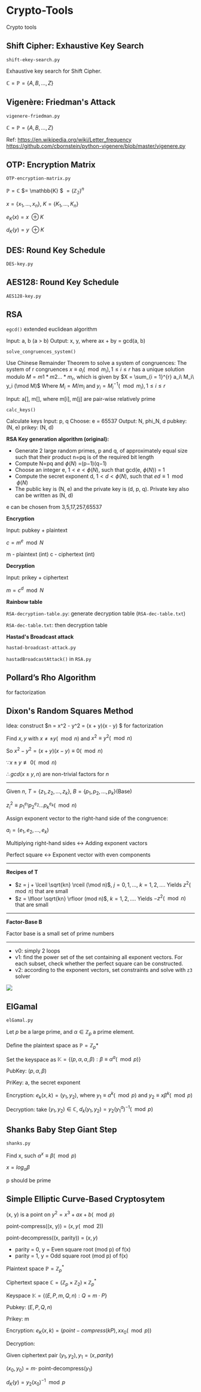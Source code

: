# Crypto-Tools

Crypto tools

## Shift Cipher: Exhaustive Key Search

`shift-ekey-search.py`

Exhaustive key search for Shift Cipher.

$\mathbb{C}=\mathbb{P}=\{A,B,...,Z\}$

## Vigenère: Friedman's Attack

`vigenere-friedman.py`

$\mathbb{C}=\mathbb{P}=\{A,B,...,Z\}$

Ref:
https://en.wikipedia.org/wiki/Letter_frequency
https://github.com/cbornstein/python-vigenere/blob/master/vigenere.py

## OTP: Encryption Matrix

`OTP-encryption-matrix.py`

$\mathbb{P} = \mathbb{C}$ $= \mathbb{K} $ $=(\mathbb{Z_{2}})^n$

$x=\{x_1,...,x_n\}$, $K=\{K_1,...,K_n\}$

$e_K(x)=x\ \oplus K$

$d_K(y)=y\ \oplus K$

## DES: Round Key Schedule

`DES-key.py`

## AES128: Round Key Schedule

`AES128-key.py`

## RSA

`egcd()` extended euclidean algorithm

Input: a, b (a > b)
Output: x, y, where ax + by = gcd(a, b)

`solve_congruences_system()`

Use Chinese Remainder Theorem to solve a system of congruences:
The system of r congruences $x \equiv a_i (\mod m_i), 1 \le i \le r$
has a unique solution modulo $M = m1 * m2...*m_r$, which is given by
$X = \sum_{i = 1}^{r} a_i\ M_i\ y_i (\mod M)$
Where $M_i = M/m_i$ and $y_i = M_i^{-1}(\mod m_i), 1 \le i \le r$

Input: a[], m[], where m[i], m[j] are pair-wise relatively prime

`calc_keys()`

Calculate keys
Input: p, q
Choose: e = 65537
Output: N, phi_N, d
pubkey: (N, e)
prikey: (N, d) 

**RSA Key generation algorithm (original):**

- Generate 2 large random primes, p and q, of approximately equal size such that their product n=pq is of the required bit length
- Compute N=pq and $\phi(N)$ =(p−1)(q−1)
- Choose an integer e, $1 \lt e \lt \phi(N)$, such that gcd(e, $\phi(N)$) = 1
- Compute the secret exponent d, $1 \lt d \lt \phi(N)$, such that $ed \equiv 1 \mod \phi(N)$
- The public key is (N, e) and the private key is (d, p, q). Private key also can be written as (N, d)

e can be chosen from 3,5,17,257,65537

**Encryption**

Input: pubkey + plaintext

$c = m^e \mod N$

m - plaintext (int)
c - ciphertext (int)

**Decryption**

Input: prikey + ciphertext

$m = c^d \mod N$

**Rainbow table**

`RSA-decryption-table.py`: generate decryption table (`RSA-dec-table.txt`)

`RSA-dec-table.txt`: then decryption table

**Hastad's Broadcast attack**

`hastad-broadcast-attack.py`

`hastadBroadcastAttack()` in `RSA.py`

## Pollard’s Rho Algorithm

for factorization

## Dixon's Random Squares Method

Idea: construct $n = x^2 - y^2 = (x + y)(x - y) $ for factorization

Find $x, y$ with $x \ne \pm y (\mod n)$ and $x^2 \equiv y^2 (\mod n)$

So $x^2 - y^2 = (x+y)(x-y) \equiv 0 (\mod n)$

$\because x \pm y \not\equiv 0(\mod n)$

$\therefore gcd(x \pm y, n)$ are non-trivial factors for $n$

-----

Given $n$, $T=\{z_1, z_2, ... ,z_k\}$, $B=\{p_1, p_2, ... ,p_k\}$(Base)

$z_i^2 \equiv p_1^{e_1} p_2^{e_2} ... p_k^{e_k} (\mod n)$

Assign exponent vector to the right-hand side of the congruence:

$a_i = (e_1, e_2, ..., e_k)$

Multiplying right-hand sides <-> Adding exponent vactors

Perfect square <-> Exponent vector with even components

-----

**Recipes of T**

- $z = j + \lceil \sqrt{kn} \rceil (\mod n)$, $j = 0,1,...$, $k = 1,2,...$. Yields $z^2 (\mod n)$ that are small
- $z = \lfloor \sqrt{kn} \rfloor (mod n)$, $k = 1, 2, ...$. Yields $-z^2(\mod n)$ that are small

-----

**Factor-Base B**

Factor base is a small set of prime numbers

----

- v0: simply 2 loops
- v1: find the power set of the set containing all exponent vectors. For each subset, check whether the perfect square can be constructed.
- v2: according to the exponent vectors, set constraints and solve with `z3` solver

![](pic/dixon.png)

## ElGamal

`elGamal.py`

Let $p$ be a large prime, and $\alpha \in \mathbb{Z}_p$ a prime element.

Define the plaintext space as $\mathbb{P} = \mathbb{Z}_p*$

Set the keyspace as $\mathbb{K} = \{(p, \alpha, a, \beta): \beta \equiv \alpha^a (\mod p) \}$

PubKey: $(p, \alpha, \beta)$

PriKey: a, the secret exponent

Encryption: $e_k(x, k) = (y_1, y_2)$, where $y_1 \equiv a^k (\mod p)$ and $y_2 \equiv x \beta^k (\mod p)$

Decryption: take $(y_1, y_2) \in \mathbb{C}$, $d_k(y_1, y_2) = y_2(y_1^a)^{-1} (\mod p)$

## Shanks Baby Step Giant Step

`shanks.py`

Find x, such $\alpha^x \equiv \beta (\mod p)$

$x = log_{\alpha} \beta$

p should be prime

## Simple Elliptic Curve-Based Cryptosytem

(x, y) is a point on $y^2 = x^3 + ax +b (\mod p)$

point-compress((x, y)) = $(x, y (\mod 2))$

point-decompress((x, parity)) = $(x, y)$

- parity = 0, y = Even square root (mod p) of f(x)
- parity = 1, y = Odd square root (mod p) of f(x)

Plaintext space $\mathbb{P} = \mathbb{Z}^{*}_p$

Ciphertext space $\mathbb{C} =(\mathbb{Z}_p \times \mathbb{Z}_2) \times \mathbb{Z}^{*}_p$

Keyspace $\mathbb{K} = \{(E, P, m, Q, n): Q = m \cdot P\}$

Pubkey: $(E, P, Q, n)$

Prikey: m

Encryption: $e_K(x, k) = (point-compress(kP), xx_0 (\mod p))$

Decryption: 

Given ciphertext pair $(y_1, y_2), y_1 = (x, parity)$

$(x_0, y_0) = m \cdot$ point-decompress$(y_1)$

$d_K(y) = y_2(x_0)^{-1} \mod p$